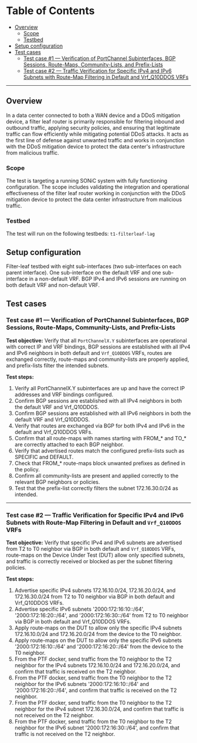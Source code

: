 # Table of Contents
- [Overview](#overview)
  - [Scope](#scope)
  - [Testbed](#testbed)
- [Setup configuration](#setup-configuration)
- [Test cases](#test-cases)
  - [Test case #1 — Verification of PortChannel Subinterfaces, BGP Sessions, Route-Maps, Community-Lists, and Prefix-Lists](#test-case-1--verification-of-portchannel-subinterfaces-bgp-sessions-route-maps-community-lists-and-prefix-lists)
  - [Test case #2 — Traffic Verification for Specific IPv4 and IPv6 Subnets with Route-Map Filtering in Default and Vrf_Q10DDOS VRFs](#test-case-2--traffic-verification-for-specific-ipv4-and-ipv6-subnets-with-route-map-filtering-in-default-and-vrf_q10ddos-vrfs)

---

## Overview
In a data center connected to both a WAN device and a DDoS mitigation device, a filter leaf router is primarily responsible for filtering inbound and outbound traffic, applying security policies, and ensuring that legitimate traffic can flow efficiently while mitigating potential DDoS attacks. It acts as the first line of defense against unwanted traffic and works in conjunction with the DDoS mitigation device to protect the data center's infrastructure from malicious traffic.

### Scope
The test is targeting a running SONiC system with fully functioning configuration. The scope includes validating the integration and operational effectiveness of the filter leaf router working in conjunction with the DDoS mitigation device to protect the data center infrastructure from malicious traffic.

### Testbed
The test will run on the following testbeds:
`t1-filterleaf-lag`

## Setup configuration
Filter-leaf testbed with eight sub-interfaces (two sub-interfaces on each parent interface).
One sub-interface on the default VRF and one sub-interface in a non-default VRF.
BGP IPv4 and IPv6 sessions are running on both default VRF and non-default VRF.

## Test cases

### Test case #1 — Verification of PortChannel Subinterfaces, BGP Sessions, Route-Maps, Community-Lists, and Prefix-Lists

**Test objective:**
Verify that all `PortChannelX.Y` subinterfaces are operational with correct IP and VRF bindings, BGP sessions are established with all IPv4 and IPv6 neighbors in both default and `Vrf_Q10DDOS` VRFs, routes are exchanged correctly, route-maps and community-lists are properly applied, and prefix-lists filter the intended subnets.

**Test steps:**
1. Verify all PortChannelX.Y subinterfaces are up and have the correct IP addresses and VRF bindings configured.
2. Confirm BGP sessions are established with all IPv4 neighbors in both the default VRF and Vrf_Q10DDOS.
3. Confirm BGP sessions are established with all IPv6 neighbors in both the default VRF and Vrf_Q10DDOS.
4. Verify that routes are exchanged via BGP for both IPv4 and IPv6 in the default and Vrf_Q10DDOS VRFs.
5. Confirm that all route-maps with names starting with FROM_* and TO_* are correctly attached to each BGP neighbor.
6. Verify that advertised routes match the configured prefix-lists such as SPECIFIC and DEFAULT.
7. Check that FROM_* route-maps block unwanted prefixes as defined in the policy.
8. Confirm all community-lists are present and applied correctly to the relevant BGP neighbors or policies.
9. Test that the prefix-list correctly filters the subnet 172.16.30.0/24 as intended.

---

### Test case #2 — Traffic Verification for Specific IPv4 and IPv6 Subnets with Route-Map Filtering in Default and `Vrf_Q10DDOS` VRFs

**Test objective:**
Verify that specific IPv4 and IPv6 subnets are advertised from T2 to T0 neighbor via BGP in both default and `Vrf_Q10DDOS` VRFs, route-maps on the Device Under Test (DUT) allow only specified subnets, and traffic is correctly received or blocked as per the subnet filtering policies.

**Test steps:**
1. Advertise specific IPv4 subnets 172.16.10.0/24, 172.16.20.0/24, and 172.16.30.0/24 from T2 to T0 neighbor via BGP in both default and Vrf_Q10DDOS VRFs.
2. Advertise specific IPv6 subnets '2000:172:16:10::/64', '2000:172:16:20::/64', and '2000:172:16:30::/64' from T2 to T0 neighbor via BGP in both default and Vrf_Q10DDOS VRFs.
3. Apply route-maps on the DUT to allow only the specific IPv4 subnets 172.16.10.0/24 and 172.16.20.0/24 from the device to the T0 neighbor.
4. Apply route-maps on the DUT to allow only the specific IPv6 subnets '2000:172:16:10::/64' and '2000:172:16:20::/64' from the device to the T0 neighbor.
5. From the PTF docker, send traffic from the T0 neighbor to the T2 neighbor for the IPv4 subnets 172.16.10.0/24 and 172.16.20.0/24, and confirm that traffic is received on the T2 neighbor.
6. From the PTF docker, send traffic from the T0 neighbor to the T2 neighbor for the IPv6 subnets '2000:172:16:10::/64' and '2000:172:16:20::/64', and confirm that traffic is received on the T2 neighbor.
7. From the PTF docker, send traffic from the T0 neighbor to the T2 neighbor for the IPv4 subnet 172.16.30.0/24, and confirm that traffic is not received on the T2 neighbor.
8. From the PTF docker, send traffic from the T0 neighbor to the T2 neighbor for the IPv6 subnet '2000:172:16:30::/64', and confirm that traffic is not received on the T2 neighbor.

